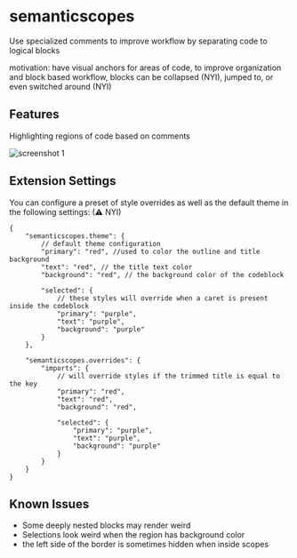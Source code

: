 # semanticscopes

Use specialized comments to improve workflow by separating code to logical blocks

motivation:
have visual anchors for areas of code, to improve organization
and block based workflow, blocks can be collapsed (NYI), jumped to, or even switched around (NYI)

## Features

Highlighting regions of code based on comments

![screenshot 1](https://github.com/LeRedditBro/semanticscopes/blob/main/images/screenshot_1.png)

## Extension Settings

You can configure a preset of style overrides as well as the default theme in the following settings: (⚠ NYI)

```jsonc
{
	"semanticscopes.theme": {
		// default theme configuration
		"primary": "red", //used to color the outline and title background
		"text": "red", // the title text color
		"background": "red", // the background color of the codeblock

		"selected": {
			// these styles will override when a caret is present inside the codeblock
			"primary": "purple",
			"text": "purple",
			"background": "purple"
		}
	},

	"semanticscopes.overrides": {
		"imports": {
			// will override styles if the trimmed title is equal to the key
			"primary": "red",
			"text": "red",
			"background": "red",

			"selected": {
				"primary": "purple",
				"text": "purple",
				"background": "purple"
			}
		}
	}
}
```

## Known Issues

-   Some deeply nested blocks may render weird
-   Selections look weird when the region has background color
-   the left side of the border is sometimes hidden when inside scopes
